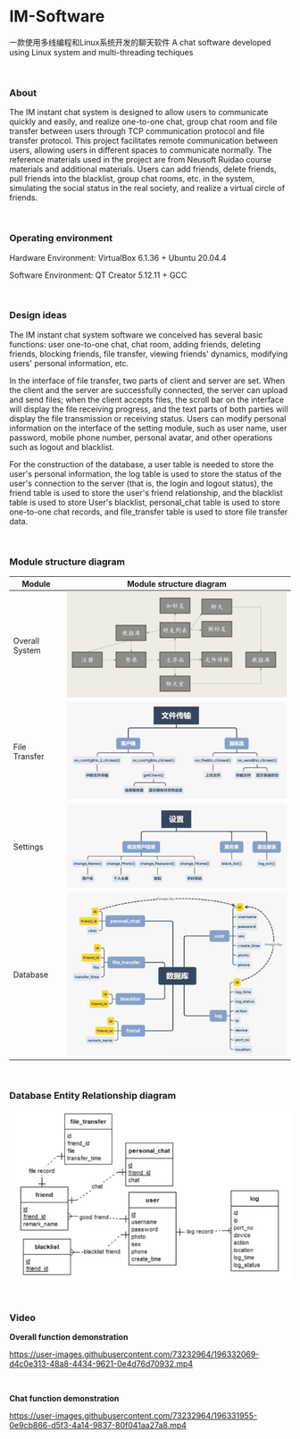 # IM-Software
 一款使用多线编程和Linux系统开发的聊天软件
 A chat software developed using Linux system and multi-threading techiques

<br />

### **About**

The IM instant chat system is designed to allow users to communicate quickly and easily, and realize one-to-one chat, group chat room and file transfer between users through TCP communication protocol and file transfer protocol. This project facilitates remote communication between users, allowing users in different spaces to communicate normally. The reference materials used in the project are from Neusoft Ruidao course materials and additional materials. Users can add friends, delete friends, pull friends into the blacklist, group chat rooms, etc. in the system, simulating the social status in the real society, and realize a virtual circle of friends.

<br />

### **Operating environment**

Hardware Environment:  VirtualBox 6.1.36 + Ubuntu 20.04.4 

Software Environment:    QT Creator 5.12.11 + GCC

<br />

### **Design ideas**

The IM instant chat system software we conceived has several basic functions: user one-to-one chat, chat room, adding friends, deleting friends, blocking friends, file transfer, viewing friends' dynamics, modifying users' personal information, etc. 

In the interface of file transfer, two parts of client and server are set. When the client and the server are successfully connected, the server can upload and send files; when the client accepts files, the scroll bar on the interface will display the file receiving progress, and the text parts of both parties will display the file transmission or receiving status. Users can modify personal information on the interface of the setting module, such as user name, user password, mobile phone number, personal avatar, and other operations such as logout and blacklist. 

For the construction of the database, a user table is needed to store the user's personal information, the log table is used to store the status of the user's connection to the server (that is, the login and logout status), the friend table is used to store the user's friend relationship, and the blacklist table is used to store User's blacklist, personal_chat table is used to store one-to-one chat records, and file_transfer table is used to store file transfer data.

<br />

### **Module structure diagram**

| Module         | **Module structure diagram**                                 |
| -------------- | ------------------------------------------------------------ |
| Overall System | <img src="README/image-20221018113040791.png" alt="image-20221018113040791" style="zoom: 67%;" /> |
| File Transfer  | <img src="README/image-20221018113058809.png" alt="image-20221018113058809" style="zoom: 67%;" /> |
| Settings       | <img src="README/image-20221018113054443.png" alt="image-20221018113054443" style="zoom: 67%;" /> |
| Database       | <img src="README/image-20221018113049649.png" alt="image-20221018113049649" style="zoom: 67%;" /> |

<br />

### **Database Entity Relationship diagram**

![image-20221018113239217](README/image-20221018113239217.png)

<br />

### **Video**

**Overall function demonstration**


https://user-images.githubusercontent.com/73232964/196332069-d4c0e313-48a8-4434-9621-0e4d76d70932.mp4

<br />


**Chat function demonstration**

https://user-images.githubusercontent.com/73232964/196331955-0e9cb866-d5f3-4a14-9837-80f041aa27a8.mp4


